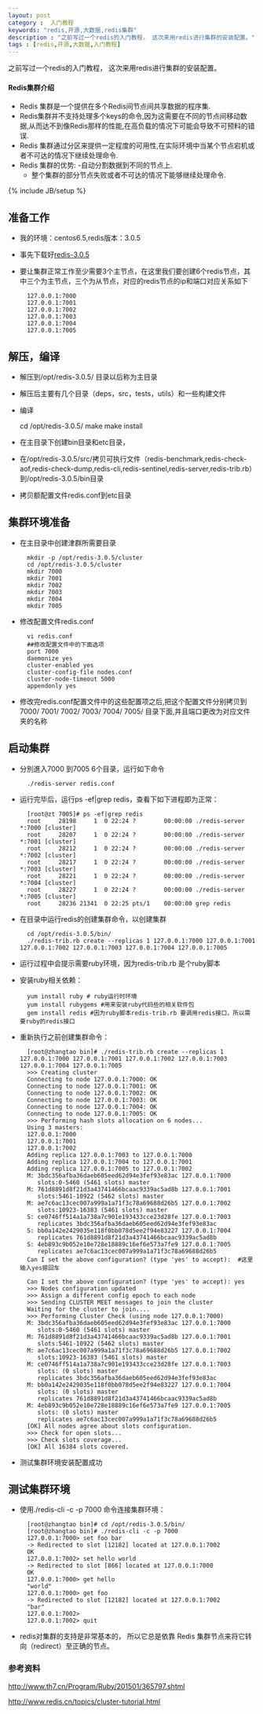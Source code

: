```yaml
---
layout: post
category :  入门教程
keywords: "redis,开源,大数据,redis集群"
description : "之前写过一个redis的入门教程， 这次来用redis进行集群的安装配置。"
tags : [redis,开源,大数据,入门教程]
---
```


之前写过一个redis的入门教程， 这次来用redis进行集群的安装配置。
#### Redis集群介绍
- Redis 集群是一个提供在多个Redis间节点间共享数据的程序集.
- Redis集群并不支持处理多个keys的命令,因为这需要在不同的节点间移动数据,从而达不到像Redis那样的性能,在高负载的情况下可能会导致不可预料的错误.
- Redis 集群通过分区来提供一定程度的可用性,在实际环境中当某个节点宕机或者不可达的情况下继续处理命令.
- Redis 集群的优势:
    -自动分割数据到不同的节点上.
    - 整个集群的部分节点失败或者不可达的情况下能够继续处理命令.

 
<!--break-->

{% include JB/setup %}

## 准备工作
- 我的环境：centos6.5,redis版本：3.0.5
- 事先下载好[redis-3.0.5](http://download.redis.io/releases/redis-3.0.5.tar.gz)
- 要让集群正常工作至少需要3个主节点，在这里我们要创建6个redis节点，其中三个为主节点，三个为从节点，对应的redis节点的ip和端口对应关系如下

        127.0.0.1:7000
        127.0.0.1:7001
        127.0.0.1:7002
        127.0.0.1:7003
        127.0.0.1:7004
        127.0.0.1:7005

## 解压，编译

- 解压到/opt/redis-3.0.5/ 目录以后称为主目录
- 解压后主要有几个目录（deps，src，tests，utils）和一些构建文件
- 编译

	cd /opt/redis-3.0.5/
	make
	make install
- 在主目录下创建bin目录和etc目录，
- 在/opt/redis-3.0.5/src/拷贝可执行文件（redis-benchmark,redis-check-aof,redis-check-dump,redis-cli,redis-sentinel,redis-server,redis-trib.rb）到/opt/redis-3.0.5/bin目录
- 拷贝额配置文件redis.conf到etc目录

## 集群环境准备

- 在主目录中创建津群所需要目录

		mkdir -p /opt/redis-3.0.5/cluster
		cd /opt/redis-3.0.5/cluster
		mkdir 7000
		mkdir 7001
		mkdir 7002
		mkdir 7003
		mkdir 7004
		mkdir 7005

- 修改配置文件redis.conf

		vi redis.conf
		##修改配置文件中的下面选项
		port 7000
		daemonize yes
		cluster-enabled yes
		cluster-config-file nodes.conf
		cluster-node-timeout 5000
		appendonly yes

- 修改完redis.conf配置文件中的这些配置项之后,把这个配置文件分别拷贝到7000/ 7001/ 7002/ 7003/ 7004/ 7005/ 目录下面,并且端口更改为对应文件夹的名称

## 启动集群

- 分別進入7000 到7005 6个目录，运行如下命令

		./redis-server redis.conf
- 运行完毕后，运行ps -ef|grep redis，查看下如下进程即为正常：

		[root@zt 7005]# ps -ef|grep redis
		root     28198     1  0 22:24 ?        00:00:00 ./redis-server *:7000 [cluster]
		root     28207     1  0 22:24 ?        00:00:00 ./redis-server *:7001 [cluster]
		root     28212     1  0 22:24 ?        00:00:00 ./redis-server *:7002 [cluster]
		root     28217     1  0 22:24 ?        00:00:00 ./redis-server *:7003 [cluster]
		root     28221     1  0 22:24 ?        00:00:00 ./redis-server *:7004 [cluster]
		root     28227     1  0 22:24 ?        00:00:00 ./redis-server *:7005 [cluster]
		root     28236 21341  0 22:25 pts/1    00:00:00 grep redis

- 在目录中运行redis的创建集群命令，以创建集群

		cd /opt/redis-3.0.5/bin/
		./redis-trib.rb create --replicas 1 127.0.0.1:7000 127.0.0.1:7001 127.0.0.1:7002 127.0.0.1:7003 127.0.0.1:7004 127.0.0.1:7005 
- 运行过程中会提示需要ruby环境，因为redis-trib.rb 是个ruby脚本
- 安装ruby相关依赖：
	
		yum install ruby # ruby运行时环境
		yum install rubygems #用来安装ruby代码些的相关软件包
		gem install redis #因为ruby脚本redis-trib.rb 要调用redis接口，所以需要ruby的redis接口

- 重新执行之前创建集群命令：

		[root@zhangtao bin]# ./redis-trib.rb create --replicas 1 127.0.0.1:7000 127.0.0.1:7001 127.0.0.1:7002 127.0.0.1:7003 127.0.0.1:7004 127.0.0.1:7005 
		>>> Creating cluster
		Connecting to node 127.0.0.1:7000: OK
		Connecting to node 127.0.0.1:7001: OK
		Connecting to node 127.0.0.1:7002: OK
		Connecting to node 127.0.0.1:7003: OK
		Connecting to node 127.0.0.1:7004: OK
		Connecting to node 127.0.0.1:7005: OK
		>>> Performing hash slots allocation on 6 nodes...
		Using 3 masters:
		127.0.0.1:7000
		127.0.0.1:7001
		127.0.0.1:7002
		Adding replica 127.0.0.1:7003 to 127.0.0.1:7000
		Adding replica 127.0.0.1:7004 to 127.0.0.1:7001
		Adding replica 127.0.0.1:7005 to 127.0.0.1:7002
		M: 3bdc356afba36daeb605eed62d94e3fef93e83ac 127.0.0.1:7000
		   slots:0-5460 (5461 slots) master
		M: 761d8891d8f21d3a43741466bcaac9339ac5ad8b 127.0.0.1:7001
		   slots:5461-10922 (5462 slots) master
		M: ae7c6ac13cec007a999a1a71f3c78a69688d26b5 127.0.0.1:7002
		   slots:10923-16383 (5461 slots) master
		S: ce0746ff514a1a738a7c901e193433cce23d28fe 127.0.0.1:7003
		   replicates 3bdc356afba36daeb605eed62d94e3fef93e83ac
		S: bb0a142e2429035e118f0bb078d5ee2f94e83227 127.0.0.1:7004
		   replicates 761d8891d8f21d3a43741466bcaac9339ac5ad8b
		S: 4eb893c9b052e10e728e18889c16ef6e573a7fe9 127.0.0.1:7005
		   replicates ae7c6ac13cec007a999a1a71f3c78a69688d26b5
		Can I set the above configuration? (type 'yes' to accept):  #这里输入yes摁回车

		Can I set the above configuration? (type 'yes' to accept): yes
		>>> Nodes configuration updated
		>>> Assign a different config epoch to each node
		>>> Sending CLUSTER MEET messages to join the cluster
		Waiting for the cluster to join....
		>>> Performing Cluster Check (using node 127.0.0.1:7000)
		M: 3bdc356afba36daeb605eed62d94e3fef93e83ac 127.0.0.1:7000
		   slots:0-5460 (5461 slots) master
		M: 761d8891d8f21d3a43741466bcaac9339ac5ad8b 127.0.0.1:7001
		   slots:5461-10922 (5462 slots) master
		M: ae7c6ac13cec007a999a1a71f3c78a69688d26b5 127.0.0.1:7002
		   slots:10923-16383 (5461 slots) master
		M: ce0746ff514a1a738a7c901e193433cce23d28fe 127.0.0.1:7003
		   slots: (0 slots) master
		   replicates 3bdc356afba36daeb605eed62d94e3fef93e83ac
		M: bb0a142e2429035e118f0bb078d5ee2f94e83227 127.0.0.1:7004
		   slots: (0 slots) master
		   replicates 761d8891d8f21d3a43741466bcaac9339ac5ad8b
		M: 4eb893c9b052e10e728e18889c16ef6e573a7fe9 127.0.0.1:7005
		   slots: (0 slots) master
		   replicates ae7c6ac13cec007a999a1a71f3c78a69688d26b5
		[OK] All nodes agree about slots configuration.
		>>> Check for open slots...
		>>> Check slots coverage...
		[OK] All 16384 slots covered.

- 测试集群环境安装配置成功

## 测试集群环境

- 使用./redis-cli -c -p 7000 命令连接集群环境：

		[root@zhangtao bin]# cd /opt/redis-3.0.5/bin/
		[root@zhangtao bin]# ./redis-cli -c -p 7000
		127.0.0.1:7000> set foo bar
		-> Redirected to slot [12182] located at 127.0.0.1:7002
		OK
		127.0.0.1:7002> set hello world
		-> Redirected to slot [866] located at 127.0.0.1:7000
		OK
		127.0.0.1:7000> get hello
		"world"
		127.0.0.1:7000> get foo
		-> Redirected to slot [12182] located at 127.0.0.1:7002
		"bar"
		127.0.0.1:7002> 
		127.0.0.1:7002> quit

- redis对集群的支持是非常基本的， 所以它总是依靠 Redis 集群节点来将它转向（redirect）至正确的节点。

### 参考资料
http://www.th7.cn/Program/Ruby/201501/365797.shtml

http://www.redis.cn/topics/cluster-tutorial.html

	
